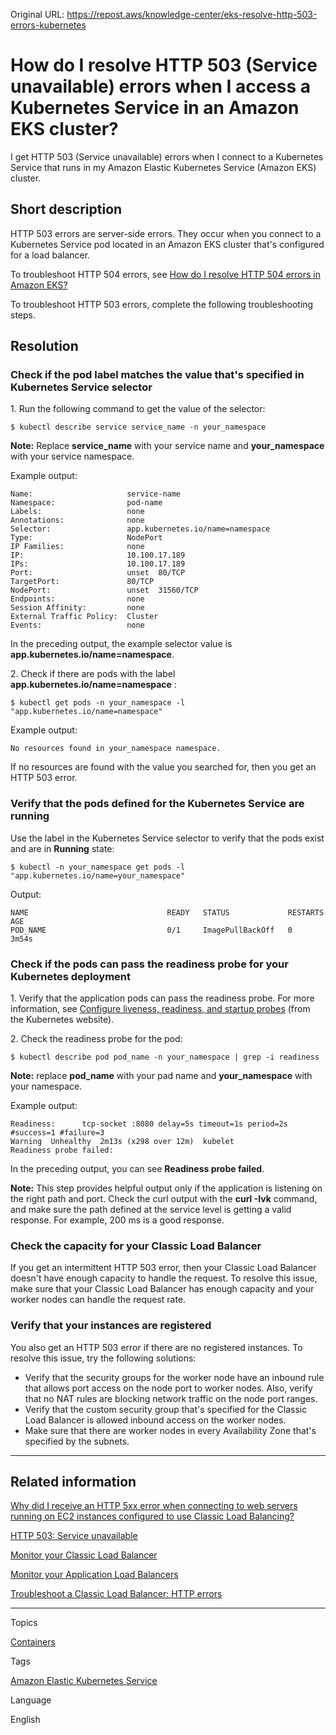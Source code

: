 Original URL: <https://repost.aws/knowledge-center/eks-resolve-http-503-errors-kubernetes>

# How do I resolve HTTP 503 (Service unavailable) errors when I access a Kubernetes Service in an Amazon EKS cluster?

I get HTTP 503 (Service unavailable) errors when I connect to a Kubernetes Service that runs in my Amazon Elastic Kubernetes Service (Amazon EKS) cluster.

## Short description

HTTP 503 errors are server-side errors. They occur when you connect to a Kubernetes Service pod located in an Amazon EKS cluster that's configured for a load balancer.

To troubleshoot HTTP 504 errors, see [How do I resolve HTTP 504 errors in Amazon EKS?](<https://repost.aws/knowledge-center/eks-http-504-errors>)

To troubleshoot HTTP 503 errors, complete the following troubleshooting steps.

## Resolution

### Check if the pod label matches the value that's specified in Kubernetes Service selector

1\. Run the following command to get the value of the selector:
    
    
    $ kubectl describe service service_name -n your_namespace

**Note:** Replace **service_name** with your service name and **your_namespace** with your service namespace.

Example output:
    
    
    Name:                     service-name
    Namespace:                pod-name
    Labels:                   none
    Annotations:              none
    Selector:                 app.kubernetes.io/name=namespace
    Type:                     NodePort
    IP Families:              none
    IP:                       10.100.17.189
    IPs:                      10.100.17.189
    Port:                     unset  80/TCP
    TargetPort:               80/TCP
    NodePort:                 unset  31560/TCP
    Endpoints:                none
    Session Affinity:         none
    External Traffic Policy:  Cluster
    Events:                   none

In the preceding output, the example selector value is **app.kubernetes.io/name=namespace**.

2\. Check if there are pods with the label **app.kubernetes.io/name=namespace** :
    
    
    $ kubectl get pods -n your_namespace -l "app.kubernetes.io/name=namespace"

Example output:
    
    
    No resources found in your_namespace namespace.

If no resources are found with the value you searched for, then you get an HTTP 503 error.

### Verify that the pods defined for the Kubernetes Service are running

Use the label in the Kubernetes Service selector to verify that the pods exist and are in **Running** state:
    
    
    $ kubectl -n your_namespace get pods -l "app.kubernetes.io/name=your_namespace"

Output:
    
    
    NAME                               READY   STATUS             RESTARTS   AGE
    POD_NAME                           0/1     ImagePullBackOff   0          3m54s

### Check if the pods can pass the readiness probe for your Kubernetes deployment

1\. Verify that the application pods can pass the readiness probe. For more information, see [Configure liveness, readiness, and startup probes](<https://kubernetes.io/docs/tasks/configure-pod-container/configure-liveness-readiness-startup-probes/>) (from the Kubernetes website).

2\. Check the readiness probe for the pod:
    
    
    $ kubectl describe pod pod_name -n your_namespace | grep -i readiness

**Note:** replace **pod_name** with your pad name and **your_namespace** with your namespace.

Example output:
    
    
    Readiness:      tcp-socket :8080 delay=5s timeout=1s period=2s #success=1 #failure=3
    Warning  Unhealthy  2m13s (x298 over 12m)  kubelet            Readiness probe failed:

In the preceding output, you can see **Readiness probe failed**.

**Note:** This step provides helpful output only if the application is listening on the right path and port. Check the curl output with the **curl -Ivk** command, and make sure the path defined at the service level is getting a valid response. For example, 200 ms is a good response.

### Check the capacity for your Classic Load Balancer

If you get an intermittent HTTP 503 error, then your Classic Load Balancer doesn't have enough capacity to handle the request. To resolve this issue, make sure that your Classic Load Balancer has enough capacity and your worker nodes can handle the request rate.

### Verify that your instances are registered

You also get an HTTP 503 error if there are no registered instances. To resolve this issue, try the following solutions:

  * Verify that the security groups for the worker node have an inbound rule that allows port access on the node port to worker nodes. Also, verify that no NAT rules are blocking network traffic on the node port ranges.
  * Verify that the custom security group that's specified for the Classic Load Balancer is allowed inbound access on the worker nodes.
  * Make sure that there are worker nodes in every Availability Zone that's specified by the subnets.



* * *

## Related information

[Why did I receive an HTTP 5xx error when connecting to web servers running on EC2 instances configured to use Classic Load Balancing?](<https://repost.aws/knowledge-center/troubleshoot-http-5xx>)

[HTTP 503: Service unavailable](<https://docs.aws.amazon.com/elasticloadbalancing/latest/classic/ts-elb-error-message.html#ts-elb-errorcodes-http503>)

[Monitor your Classic Load Balancer](<https://docs.aws.amazon.com/elasticloadbalancing/latest/classic/elb-monitor-logs.html>)

[Monitor your Application Load Balancers](<https://docs.aws.amazon.com/elasticloadbalancing/latest/application/load-balancer-monitoring.html>)

[Troubleshoot a Classic Load Balancer: HTTP errors](<https://docs.aws.amazon.com/elasticloadbalancing/latest/classic/ts-elb-error-message.html>)

* * *

Topics

[Containers](<https://repost.aws/topics/TAgOdRefu6ShempO3dWPEofg/containers>)

Tags

[Amazon Elastic Kubernetes Service](<https://repost.aws/tags/TA4IvCeWI1TE66q4jEj4Z9zg/amazon-elastic-kubernetes-service>)

Language

English
